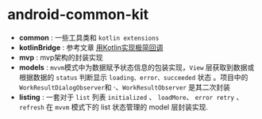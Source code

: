 # android-common-kit

* **common** : 一些工具类和 `kotlin extensions`
* **kotlinBridge** : 参考文章 [用Kotlin实现极简回调](https://juejin.im/post/6844903760121036807)
* **mvp** : mvp架构的封装实现
* **models** : `mvvm`模式中为数据赋予状态信息的包装实现，`View` 层获取到数据或根据数据的 `status` 判断显示 `loading、error、succeeded` 状态 。项目中的 `WorkResultDialogObserver`和 ·、`WorkResultObserver` 是其二次封装
* **listing** : 一套对于 `list` 列表 `initialized` 、 `loadMore`、  `error retry` 、`refresh` 在 `mvvm` 模式下的 list 状态管理的 model 层封装实现.
